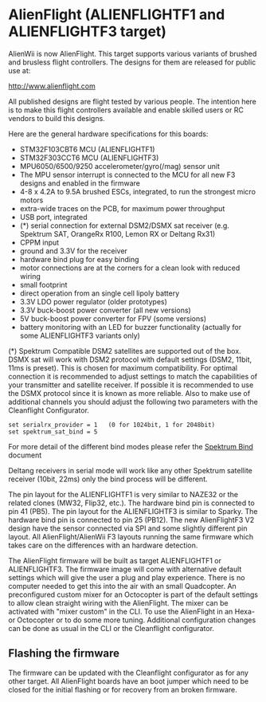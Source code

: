 # AlienFlight (ALIENFLIGHTF1 and ALIENFLIGHTF3 target)

AlienWii is now AlienFlight. This target supports various variants of brushed and brusless flight controllers. The designs for them are released for public use at:

http://www.alienflight.com

All published designs are flight tested by various people. The intention here is to make this flight controllers available and enable skilled users or RC vendors to build this designs.

Here are the general hardware specifications for this boards:

- STM32F103CBT6 MCU (ALIENFLIGHTF1)
- STM32F303CCT6 MCU (ALIENFLIGHTF3)
- MPU6050/6500/9250 accelerometer/gyro(/mag) sensor unit
- The MPU sensor interrupt is connected to the MCU for all new F3 designs and enabled in the firmware
- 4-8 x 4.2A to 9.5A brushed ESCs, integrated, to run the strongest micro motors
- extra-wide traces on the PCB, for maximum power throughput
- USB port, integrated
- (\*) serial connection for external DSM2/DSMX sat receiver (e.g. Spektrum SAT, OrangeRx R100, Lemon RX or Deltang Rx31)
- CPPM input
- ground and 3.3V for the receiver
- hardware bind plug for easy binding
- motor connections are at the corners for a clean look with reduced wiring
- small footprint
- direct operation from an single cell lipoly battery
- 3.3V LDO power regulator (older prototypes)
- 3.3V buck-boost power converter (all new versions)
- 5V buck-boost power converter for FPV (some versions)
- battery monitoring with an LED for buzzer functionality (actually for some ALIENFLIGHTF3 variants only)

(\*) Spektrum Compatible DSM2 satellites are supported out of the box. DSMX sat will work with DSM2 protocol with default settings (DSM2, 11bit, 11ms is preset). This is chosen for maximum compatibility. For optimal connection it is recommended to adjust settings to match the capabilities of your transmitter and satellite receiver. If possible it is recommended to use the DSMX protocol since it is known as more reliable. Also to make use of additional channels you should adjust the following two parameters with the Cleanflight Configurator.
```
set serialrx_provider = 1   (0 for 1024bit, 1 for 2048bit)
set spektrum_sat_bind = 5
```
For more detail of the different bind modes please refer the [Spektrum Bind](/docs/development/Spektrum-bind) document

Deltang receivers in serial mode will work like any other Spektrum satellite receiver (10bit, 22ms) only the bind process will be different.

The pin layout for the ALIENFLIGHTF1 is very similar to NAZE32 or the related clones (MW32, Flip32, etc.). The hardware bind pin is connected to pin 41 (PB5). The pin layout for the ALIENFLIGHTF3 is similar to Sparky. The hardware bind pin is connected to pin 25 (PB12). The new AlienFlightF3 V2 design have the sensor connected via SPI and some slightly different pin layout. All AlienFlight/AlienWii F3 layouts running the same firmware which takes care on the differences with an hardware detection.

The AlienFlight firmware will be built as target ALIENFLIGHTF1 or ALIENFLIGHTF3. The firmware image will come with alternative default settings which will give the user a plug and play experience. There is no computer needed to get this into the air with an small Quadcopter. An preconfigured custom mixer for an Octocopter is part of the default settings to allow clean straight wiring with the AlienFlight. The mixer can be activated with "mixer custom" in the CLI. To use the AlienFlight in an Hexa- or Octocopter or to do some more tuning. Additional configuration changes can be done as usual in the CLI or the Cleanflight configurator.

## Flashing the firmware

The firmware can be updated with the Cleanflight configurator as for any other target. All AlienFlight boards have an boot jumper which need to be closed for the initial flashing or for recovery from an broken firmware.
